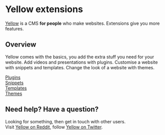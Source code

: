 Yellow extensions
=================

[Yellow](https://github.com/markseu/yellowcms) is a CMS **for people** who make websites. Extensions give you more features.

Overview
--------
Yellow comes with the basics, you add the extra stuff you need for your website. Add videos and presentations with plugins. Customise a website with snippets and templates. Change the look of a website with themes.

[Plugins](https://github.com/markseu/yellowcms-extensions/tree/master/plugins)  
[Snippets](https://github.com/markseu/yellowcms-extensions/tree/master/snippets)  
[Templates](https://github.com/markseu/yellowcms-extensions/tree/master/templates)  
[Themes](https://github.com/markseu/yellowcms-extensions/tree/master/themes)  

Need help? Have a question?
---------------------------
Looking for something, then get in touch with other users.  
Visit [Yellow on Reddit](http://www.reddit.com/r/yellowcms/), 
follow [Yellow on Twitter](https://twitter.com/yellowcms).